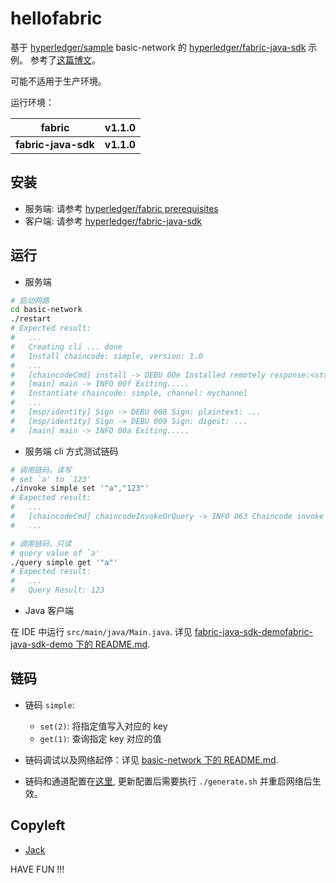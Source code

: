 # hellofabric

基于 [hyperledger/sample](https://github.com/hyperledger/fabric-samples) basic-network 的
[hyperledger/fabric-java-sdk](https://github.com/hyperledger/fabric-sdk-java) 示例。
参考了[这篇博文](https://medium.com/@lkolisko/hyperledger-fabric-sdk-java-basics-tutorial-a67b2b898410)。

可能不适用于生产环境。

运行环境：

| **fabric** | **v1.1.0** |
| --- | --- |
| **fabric-java-sdk** | **v1.1.0** |

## 安装

* 服务端: 请参考 [hyperledger/fabric prerequisites](http://hyperledger-fabric.readthedocs.io/en/release-1.1/prereqs.html)
* 客户端: 请参考 [hyperledger/fabric-java-sdk](https://github.com/hyperledger/fabric-sdk-java)

## 运行

* 服务端

```bash
# 启动网路
cd basic-network
./restart
# Expected result:
#   ...
#   Creating cli ... done
#   Install chaincode: simple, version: 1.0
#   ...
#   [chaincodeCmd] install -> DEBU 00e Installed remotely response:<status:200 payload:"OK" >
#   [main] main -> INFO 00f Exiting.....
#   Instantiate chaincode: simple, channel: mychannel
#   ...
#   [msp/identity] Sign -> DEBU 008 Sign: plaintext: ...
#   [msp/identity] Sign -> DEBU 009 Sign: digest: ...
#   [main] main -> INFO 00a Exiting.....
```

* 服务端 cli 方式测试链码

```bash
# 调用链码，读写
# set `a' to `123'
./invoke simple set '"a","123"'
# Expected result:
#   ...
#   [chaincodeCmd] chaincodeInvokeOrQuery -> INFO 063 Chaincode invoke successful. result: status:200
#   ...

# 调用链码，只读
# query value of `a'
./query simple get '"a"'
# Expected result:
#   ...
#   Query Result: 123
```

* Java 客户端

在 IDE 中运行 `src/main/java/Main.java`.
详见 [fabric-java-sdk-demofabric-java-sdk-demo 下的 README.md](fabric-java-sdk-demo/README.md).

## 链码

* 链码 `simple`:
    - `set(2)`: 将指定值写入对应的 key
    - `get(1)`: 查询指定 key 对应的值

* 链码调试以及网络起停：详见 [basic-network 下的 README.md](basic-network/README.md).
* 链码和通道配置在[这里](basic-network/fabric.conf), 更新配置后需要执行 `./generate.sh` 并重启网络后生效。

## Copyleft

* [Jack](https://github.com/QwertyJack)

HAVE FUN !!!

